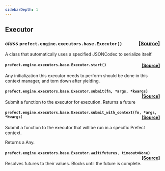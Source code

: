 ```yaml
---
sidebarDepth: 1
---
```


 ## Executor

### _class_ ```prefect.engine.executors.base.Executor()```<span style="float:right;">[[Source]](https://github.com/PrefectHQ/prefect/tree/master/src/prefect/engine/executors/base.py#L14)</span>
A class that automatically uses a specified JSONCodec to serialize itself.

 ####  ```prefect.engine.executors.base.Executor.start()```<span style="float:right;">[[Source]](https://github.com/PrefectHQ/prefect/tree/master/src/prefect/engine/executors/base.py#L18)</span>
Any initialization this executor needs to perform should be done in this
context manager, and torn down after yielding.

 ####  ```prefect.engine.executors.base.Executor.submit(fn, *args, *kwargs)```<span style="float:right;">[[Source]](https://github.com/PrefectHQ/prefect/tree/master/src/prefect/engine/executors/base.py#L26)</span>
Submit a function to the executor for execution. Returns a future

 ####  ```prefect.engine.executors.base.Executor.submit_with_context(fn, *args, *kwargs)```<span style="float:right;">[[Source]](https://github.com/PrefectHQ/prefect/tree/master/src/prefect/engine/executors/base.py#L38)</span>
Submit a function to the executor that will be run in a specific Prefect context.

Returns a Any.

 ####  ```prefect.engine.executors.base.Executor.wait(futures, timeout=None)```<span style="float:right;">[[Source]](https://github.com/PrefectHQ/prefect/tree/master/src/prefect/engine/executors/base.py#L32)</span>
Resolves futures to their values. Blocks until the future is complete.



